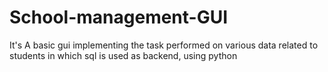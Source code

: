 # School-management-GUI
It's A basic gui implementing the task performed on various data related to students in which sql is used as backend, using python

